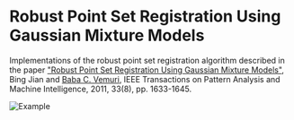Robust Point Set Registration Using Gaussian Mixture Models
======

Implementations of the robust point set registration algorithm described in the paper ["Robust Point Set Registration Using Gaussian Mixture Models"](https://ieeexplore.ieee.org/document/5674050), Bing Jian and [Baba C. Vemuri](http://www.cise.ufl.edu/~vemuri), IEEE Transactions on Pattern Analysis and Machine Intelligence, 2011, 33(8), pp. 1633-1645.


![Example](gmmreg.png)
